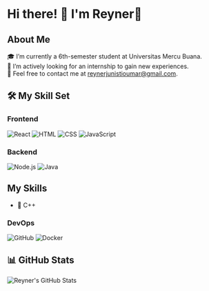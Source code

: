 # Hi there! 👋 I'm Reyner🚀

## About Me
🎓 I’m currently a 6th-semester student at Universitas Mercu Buana.  
💼 I’m actively looking for an internship to gain new experiences.  
📩 Feel free to contact me at reynerjunistioumar@gmail.com.  


## 🛠 My Skill Set

### Frontend
![React](https://img.shields.io/badge/-React-blue)
![HTML](https://img.shields.io/badge/-HTML-orange)
![CSS](https://img.shields.io/badge/-CSS-blue)
![JavaScript](https://img.shields.io/badge/-JavaScript-yellow)

### Backend
![Node.js](https://img.shields.io/badge/-Node.js-green)
![Java](https://img.shields.io/badge/-Java-blue)

## My Skills
- 🔹 C++

### DevOps
![GitHub](https://img.shields.io/badge/-GitHub-black)
![Docker](https://img.shields.io/badge/-Docker-blue)

## 📊 GitHub Stats
![Reyner's GitHub Stats](https://github-readme-stats.vercel.app/api?username=ReynerDev&show_icons=true&theme=dark)
